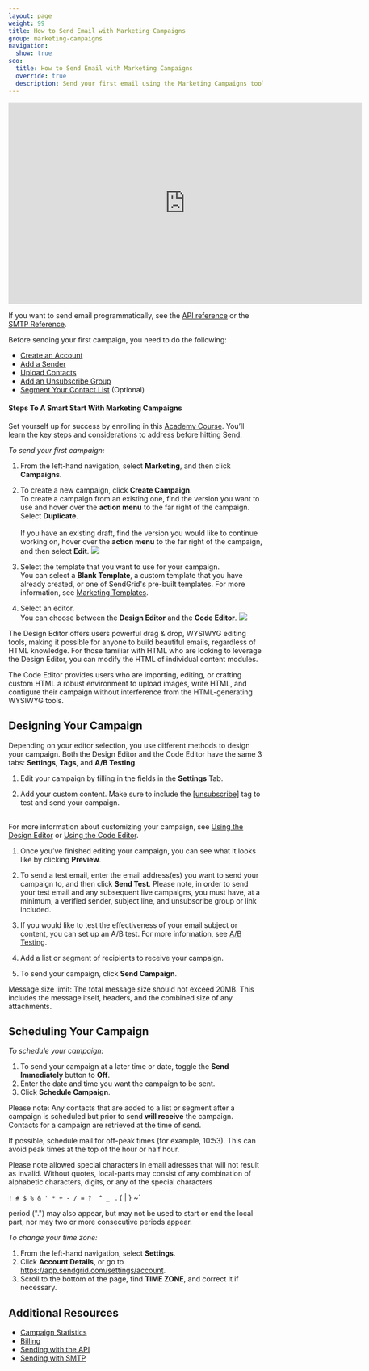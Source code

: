```yaml
---
layout: page
weight: 99
title: How to Send Email with Marketing Campaigns
group: marketing-campaigns
navigation:
  show: true
seo:
  title: How to Send Email with Marketing Campaigns
  override: true
  description: Send your first email using the Marketing Campaigns tool.
---
```

<iframe src="https://player.vimeo.com/video/305551346" width="700" height="400" frameborder="0" webkitallowfullscreen mozallowfullscreen allowfullscreen></iframe>

If you want to send email programmatically, see the [API reference]({{root_url}}/api-reference/) or the [SMTP Reference]({{root_url}}/for-developers/sending-email/getting-started-smtp/).

Before sending your first campaign, you need to do the following:

- [Create an Account](https://sendgrid.com/pricing/?mc=SendGrid%20Documentation)
- [Add a Sender]({{root_url}}/ui/sending-email/senders/)
- [Upload Contacts]({{root_url}}/ui/managing-contacts/adding-contacts/)
- [Add an Unsubscribe Group]({{root_url}}/ui/sending-email/create-and-manage-unsubscribe-groups/)
- [Segment Your Contact List]({{root_url}}/ui/managing-contacts/segmenting-your-contacts/) (Optional)


<academy-link img="/img/SGA_SmartStart750.png" courselink="https://rise.articulate.com/share/uGIBV4dMNFn-HzrIMDW_s2Kh4dxMH0vr#/">

#### Steps To A Smart Start With Marketing Campaigns

Set yourself up for success by enrolling in this [Academy Course](https://rise.articulate.com/share/uGIBV4dMNFn-HzrIMDW_s2Kh4dxMH0vr#/). You’ll learn the key steps and considerations to address before hitting Send. 

</academy-link>

*To send your first campaign:*

1. From the left-hand navigation, select **Marketing**, and then click **Campaigns**.

1. To create a new campaign, click **Create Campaign**.
<br>To create a campaign from an existing one, find the version you want to use and hover over the **action menu** to the far right of the campaign. Select **Duplicate**.<br>
<br> If you have an existing draft, find the version you would like to continue working on, hover over the **action menu** to the far right of the campaign, and then select **Edit**.
![]({{root_url}}/images/campaigns_dashboard_categories_search.png)

1. Select the template that you want to use for your campaign.
<br> You can select a **Blank Template**, a custom template that you have already created, or one of SendGrid's pre-built templates. For more information, see [Marketing Templates]({{root_url}}/ui/sending-email/working-with-marketing-templates/).

1. Select an editor.
<br> You can choose between the **Design Editor** and the **Code Editor**.
![]({{root_url}}/images/choose_editor.png)

The Design Editor offers users powerful drag & drop, WYSIWYG editing tools, making it possible for anyone to build beautiful emails, regardless of HTML knowledge. For those familiar with HTML who are looking to leverage the Design Editor, you can modify the HTML of individual content modules.

The Code Editor provides users who are importing, editing, or crafting custom HTML a robust environment to upload images, write HTML, and configure their campaign without interference from the HTML-generating WYSIWYG tools.

 ## 	Designing Your Campaign

Depending on your editor selection, you use different methods to design your campaign. Both the Design Editor and the Code Editor have the same 3 tabs: **Settings**, **Tags**, and **A/B Testing**.

1. Edit your campaign by filling in the fields in the **Settings** Tab.

1. Add your custom content. Make sure to include the [[unsubscribe]]({{root_url}}/ui/sending-email/create-and-manage-unsubscribe-groups/) tag to test and send your campaign.

<br> For more information about customizing your campaign, see [Using the Design Editor]({{root_url}}/ui/sending-email/editor/#the-design-editor) or [Using the Code Editor]({{root_url}}/ui/sending-email/editor/#the-code-editor).

1. Once you’ve finished editing your campaign, you can see what it looks like by clicking **Preview**.

1. To send a test email, enter the email address(es) you want to send your campaign to, and then click **Send Test**. Please note, in order to send your test email and any subsequent live campaigns, you must have, at a minimum, a verified sender, subject line, and unsubscribe group or link included.

1. If you would like to test the effectiveness of your email subject or content, you can set up an A/B test. For more information, see [A/B Testing]({{root_url}}/ui/sending-email/a-b-testing/).

1. Add a list or segment of recipients to receive your campaign.

1. To send your campaign, click **Send Campaign**.

<call-out>

Message size limit:  The total message size should not exceed 20MB. This includes the message itself, headers, and the combined size of any attachments.

</call-out>

 ##	Scheduling Your Campaign

*To schedule your campaign:*

1. To send your campaign at a later time or date, toggle the **Send Immediately** button to **Off**.
1. Enter the date and time you want the campaign to be sent.
1. Click **Schedule Campaign**.

<call-out type="warning">

Please note: Any contacts that are added to a list or segment after a campaign is scheduled but prior to send **will receive** the campaign. Contacts for a campaign are retrieved at the time of send.

</call-out>

<call-out>

If possible, schedule mail for off-peak times (for example, 10:53). This can avoid peak times at the top of the hour or half hour.

</call-out>


<call-out type="warning">

Please note allowed special characters in email adresses that will not result as invalid. Without quotes, local-parts may consist of any combination of alphabetic characters, digits, or any of the special characters

 `! # $ % & ' * + - / = ?  ^ _ ` . { | } ~`
 
period (".") may also appear, but may not be used to start or end the local part, nor may two or more consecutive periods appear.

</call-out>

*To change your time zone:*

1. From the left-hand navigation, select **Settings**.
1. Click **Account Details**, or go to https://app.sendgrid.com/settings/account.
1. Scroll to the bottom of the page, find **TIME ZONE**, and correct it if necessary.

 ##	Additional Resources

- [Campaign Statistics]({{root_url}}/ui/analytics-and-reporting/marketing-campaigns-stats/)
- [Billing]({{root_url}}/ui/account-and-settings/billing/)
- [Sending with the API]({{root_url}}/for-developers/sending-email/api-getting-started/)
- [Sending with SMTP]({{root_url}}/for-developers/sending-email/getting-started-smtp/)
